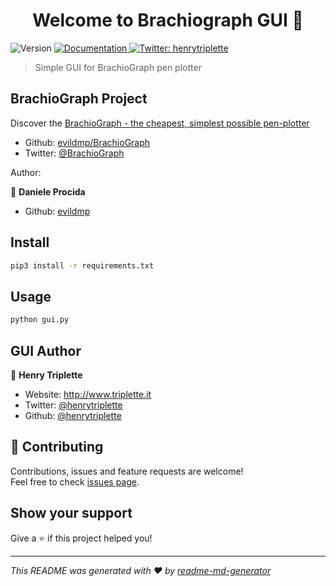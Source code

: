<h1 align="center">Welcome to Brachiograph GUI 👋</h1>
<p>
  <img alt="Version" src="https://img.shields.io/badge/version-0.0.1-blue.svg?cacheSeconds=2592000" />
  <a href="https://github.com/henrytriplette/python-brachiograph-gui/tree/master/Docs" target="_blank">
    <img alt="Documentation" src="https://img.shields.io/badge/documentation-yes-brightgreen.svg" />
  </a>
  <a href="https://twitter.com/henrytriplette" target="_blank">
    <img alt="Twitter: henrytriplette" src="https://img.shields.io/twitter/follow/henrytriplette.svg?style=social" />
  </a>
</p>

> Simple GUI for BrachioGraph pen plotter

## BrachioGraph Project

Discover the [BrachioGraph - the cheapest, simplest possible pen-plotter](https://www.brachiograph.art)
* Github: [evildmp/BrachioGraph](https://github.com/evildmp/BrachioGraph)
* Twitter: [@BrachioGraph](https://twitter.com/BrachioGraph)

Author:

👤 **Daniele Procida**
* Github: [evildmp](https://github.com/evildmp)

## Install

```sh
pip3 install -r requirements.txt
```

## Usage

```sh
python gui.py
```

## GUI Author

👤 **Henry Triplette**

* Website: http://www.triplette.it
* Twitter: [@henrytriplette](https://twitter.com/henrytriplette)
* Github: [@henrytriplette](https://github.com/henrytriplette)

## 🤝 Contributing

Contributions, issues and feature requests are welcome!<br />Feel free to check [issues page](https://github.com/henrytriplette/python-brachiograph-gui/issues).

## Show your support

Give a ⭐️ if this project helped you!

***
_This README was generated with ❤️ by [readme-md-generator](https://github.com/kefranabg/readme-md-generator)_
